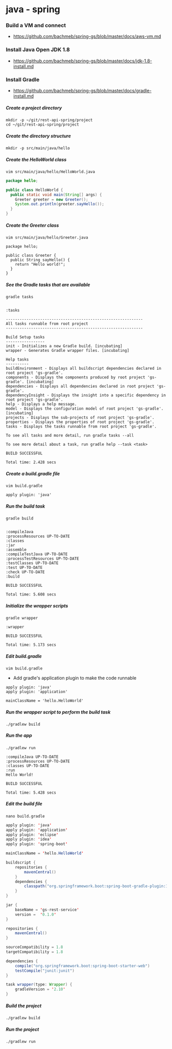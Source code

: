 # java - spring

### Build a VM and connect
* https://github.com/bachmeb/spring-gs/blob/master/docs/aws-vm.md

### Install Java Open JDK 1.8
* https://github.com/bachmeb/spring-gs/blob/master/docs/jdk-1.8-install.md

### Install Gradle
* https://github.com/bachmeb/spring-gs/blob/master/docs/gradle-install.md

##### Create a project directory
```
mkdir -p ~/git/rest-api-spring/project
cd ~/git/rest-api-spring/project
```

##### Create the directory structure
```
mkdir -p src/main/java/hello
```

##### Create the HelloWorld class
```
vim src/main/java/hello/HelloWorld.java
```
```java
package hello;

public class HelloWorld {
  public static void main(String[] args) {
    Greeter greeter = new Greeter();
    System.out.println(greeter.sayHello());
  }
}
```

##### Create the Greeter class
```
vim src/main/java/hello/Greeter.java
```
```
package hello;

public class Greeter {
  public String sayHello() {
    return "Hello world!";
  }
}
```
##### See the Gradle tasks that are available
```
gradle tasks
```
```

:tasks

------------------------------------------------------------
All tasks runnable from root project
------------------------------------------------------------

Build Setup tasks
-----------------
init - Initializes a new Gradle build. [incubating]
wrapper - Generates Gradle wrapper files. [incubating]

Help tasks
----------
buildEnvironment - Displays all buildscript dependencies declared in root project 'gs-gradle'.
components - Displays the components produced by root project 'gs-gradle'. [incubating]
dependencies - Displays all dependencies declared in root project 'gs-gradle'.
dependencyInsight - Displays the insight into a specific dependency in root project 'gs-gradle'.
help - Displays a help message.
model - Displays the configuration model of root project 'gs-gradle'. [incubating]
projects - Displays the sub-projects of root project 'gs-gradle'.
properties - Displays the properties of root project 'gs-gradle'.
tasks - Displays the tasks runnable from root project 'gs-gradle'.

To see all tasks and more detail, run gradle tasks --all

To see more detail about a task, run gradle help --task <task>

BUILD SUCCESSFUL

Total time: 2.428 secs
```

##### Create a build.gradle file
```
vim build.gradle
```
```
apply plugin: 'java'
```
##### Run the build task
```
gradle build
```
```

:compileJava
:processResources UP-TO-DATE
:classes
:jar
:assemble
:compileTestJava UP-TO-DATE
:processTestResources UP-TO-DATE
:testClasses UP-TO-DATE
:test UP-TO-DATE
:check UP-TO-DATE
:build

BUILD SUCCESSFUL

Total time: 5.608 secs
```

##### Initialize the wrapper scripts
```
gradle wrapper
```
```
:wrapper

BUILD SUCCESSFUL

Total time: 5.173 secs
```

##### Edit build.gradle
```
vim build.gradle
```
* Add gradle's application plugin to make the code runnable
```
apply plugin: 'java'
apply plugin: 'application'

mainClassName = 'hello.HelloWorld'
```

##### Run the wrapper script to perform the build task
```
./gradlew build
```

##### Run the app
```
./gradlew run
```
```
:compileJava UP-TO-DATE
:processResources UP-TO-DATE
:classes UP-TO-DATE
:run
Hello World!

BUILD SUCCESSFUL

Total time: 5.428 secs
```
##### Edit the build file
```
nano build.gradle
```
```java
apply plugin: 'java'
apply plugin: 'application'
apply plugin: 'eclipse'
apply plugin: 'idea'
apply plugin: 'spring-boot'

mainClassName = 'hello.HelloWorld'

buildscript {
    repositories {
        mavenCentral()
    }
    dependencies {
        classpath("org.springframework.boot:spring-boot-gradle-plugin:1.3.2.RELEASE")
    }
}

jar {
    baseName = 'gs-rest-service'
    version =  '0.1.0'
}

repositories {
    mavenCentral()
}

sourceCompatibility = 1.8
targetCompatibility = 1.8

dependencies {
    compile("org.springframework.boot:spring-boot-starter-web")
    testCompile("junit:junit")
}

task wrapper(type: Wrapper) {
    gradleVersion = '2.10'
}
```
##### Build the project
```
./gradlew build
```

##### Run the project
```
./gradlew run
```
